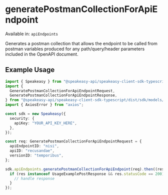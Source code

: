 # generatePostmanCollectionForApiEndpoint
Available in: `apiEndpoints`

Generates a postman collection that allows the endpoint to be called from postman variables produced for any path/query/header parameters included in the OpenAPI document.

## Example Usage
```typescript
import { Speakeasy } from "@speakeasy-api/speakeasy-client-sdk-typescript";
import {
  GeneratePostmanCollectionForApiEndpointRequest,
  GeneratePostmanCollectionForApiEndpointResponse,
} from "@speakeasy-api/speakeasy-client-sdk-typescript/dist/sdk/models/operations";
import { AxiosError } from "axios";

const sdk = new Speakeasy({
  security: {
    apiKey: "YOUR_API_KEY_HERE",
  },
});

const req: GeneratePostmanCollectionForApiEndpointRequest = {
  apiEndpointID: "nisi",
  apiID: "recusandae",
  versionID: "temporibus",
};

sdk.apiEndpoints.generatePostmanCollectionForApiEndpoint(req).then((res: GeneratePostmanCollectionForApiEndpointResponse | AxiosError) => {
  if (res instanceof UsageExamplePostResponse && res.statusCode == 200) {
    // handle response
  }
});
```
